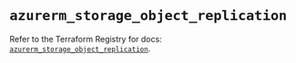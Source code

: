 # `azurerm_storage_object_replication`

Refer to the Terraform Registry for docs: [`azurerm_storage_object_replication`](https://registry.terraform.io/providers/hashicorp/azurerm/4.1.0/docs/resources/storage_object_replication).
